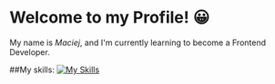 # Welcome to my Profile! 😀

My name is *Maciej*, and I'm currently learning to become a Frontend Developer.


##My skills:
[![My Skills](https://skillicons.dev/icons?i=html,css,sass,tailwind,js,astro,figma)](https://skillicons.dev)
